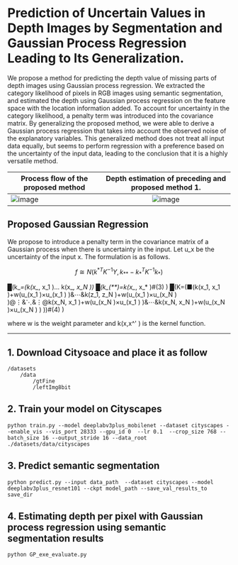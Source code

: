 # Prediction of Uncertain Values in Depth Images by Segmentation and Gaussian Process Regression Leading to Its Generalization.

We propose a method for predicting the depth value of missing parts of depth images using Gaussian process regression. We extracted the category likelihood of pixels in RGB images using semantic segmentation, and estimated the depth using Gaussian process regression on the feature space with the location information added. To account for uncertainty in the category likelihood, a penalty term was introduced into the covariance matrix. By generalizing the proposed method, we were able to derive a Gaussian process regression that takes into account the observed noise of the explanatory variables. This generalized method does not treat all input data equally, but seems to perform regression with a preference based on the uncertainty of the input data, leading to the conclusion that it is a highly versatile method.


|Process flow of the proposed method|Depth estimation of preceding and proposed method 1.|
|---|:---:|
|![image](https://user-images.githubusercontent.com/91179464/198981993-40903477-38e1-4888-8f90-4fcd2f2b3a7b.png)|![image](https://user-images.githubusercontent.com/91179464/198981159-9dea102f-f99c-4cca-be3d-c43dc36a9ab6.png)|

## Proposed Gaussian Regression

We propose to introduce a penalty term in the covariance matrix of a Gaussian process when there is uncertainty in the input. Let u_x be the uncertainty of the input x. The formulation is as follows.

$$f \cong N\left(k^{*T}K^{-1}Y, k_{**}-k_{*}^{T}K^{-1}k_{*}\right)$$

█(k_*=(k(x_*, x_1 )… k(x_*, x_N ))
█(k_(**)=k(x_*, x_* )#(3) )
█(K=(■(k(x_1, x_1 )+w(u_(x_1 )×u_(x_1 ) )&⋯&k(z_1, z_N )+w(u_(x_1 )×u_(x_N ) )@⋮&⋱&⋮@k(x_N, x_1 )+w(u_(x_N )×u_(x_1 ) )&⋯&k(x_N, x_N )+w(u_(x_N )×u_(x_N ) ) ))#(4) )

where w is the weight parameter and k(x,x^' ) is the kernel function. 

***


## 1. Download Citysoace and place it as follow
```
/datasets
    /data
        /gtFine
        /leftImg8bit
```
## 2. Train your model on Cityscapes
```
python train.py --model deeplabv3plus_mobilenet --dataset cityscapes --enable_vis --vis_port 28333 --gpu_id 0  --lr 0.1  --crop_size 768 --batch_size 16 --output_stride 16 --data_root ./datasets/data/cityscapes 
```
## 3. Predict semantic segmentation
```
python predict.py --input data_path  --dataset cityscapes --model deeplabv3plus_resnet101 --ckpt model_path --save_val_results_to save_dir
```

## 4. Estimating depth per pixel with Gaussian process regression using semantic segmentation results
```
python GP_exe_evaluate.py
```
